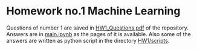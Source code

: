 # Homework no.1 Machine Learning
Questions of number 1 are saved in [HW1_Questions.pdf](https://github.com/amindadgar/Machine-Learning-Homeworks/blob/main/HW1/HW1_Questions.pdf) of the repository. Answers are in [main.ipynb](https://github.com/amindadgar/Machine-Learning-Homeworks/blob/main/HW1/main.ipynb) as the pages of it is available. Also some of the answers are written as python script in the directory [HW1/scripts](https://github.com/amindadgar/Machine-Learning-Homeworks/tree/main/HW1/scripts).